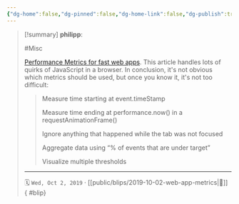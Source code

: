 ```yaml
---
{"dg-home":false,"dg-pinned":false,"dg-home-link":false,"dg-publish":true,"type":"blip","created-date":"2019-10-02T00:00:00","disabled rules":["yaml-title","yaml-title-alias","file-name-heading"],"title":"philipp @ 2019-10-02","dg-permalink":"2019/10/02/web-app-metrics/","updated-date":"2025-04-30T22:27:35","dg-path":"blips/2019-10-02-web-app-metrics.md","permalink":"/2019/10/02/web-app-metrics/","dgPassFrontmatter":true,"created":"2019-10-02T00:00:00","updated":"2025-04-30T22:27:35"}
---
```


> [!summary] **philipp**:
>
> #Misc
>
> [Performance Metrics for fast web apps](https://blog.superhuman.com/performance-metrics-for-blazingly-fast-web-apps-ec12efa26bcb). This article handles lots of quirks of JavaScript in a browser. In conclusion, it's not obvious which metrics should be used, but once you know it, it's not too difficult:
>
> > Measure time starting at event.timeStamp
> >
> > Measure time ending at performance.now() in a requestAnimationFrame()
> >
> > Ignore anything that happened while the tab was not focused
> >
> > Aggregate data using “% of events that are under target”
> >
> > Visualize multiple thresholds
> - - -
>
> 🗓️ `Wed, Oct 2, 2019` · [[public/blips/2019-10-02-web-app-metrics\|🔗]]
{ #blip}


